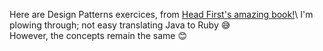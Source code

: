 Here are Design Patterns exercices, from [Head First's amazing book!](https://www.oreilly.com/library/view/head-first-design/9781492077992/?_gl=1*s27sh1*_ga*MTc2MDEzNDY2Ny4xNzMxNzE3Njky*_ga_092EL089CH*MTczMTcxNzY5MS4xLjAuMTczMTcxNzY5NC41Ny4wLjA.)\
I'm plowing through; not easy translating Java to Ruby 😅\
However, the concepts remain the same 😊
